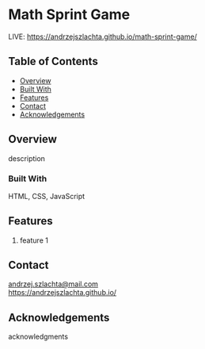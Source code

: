 # Math Sprint Game
LIVE: https://andrzejszlachta.github.io/math-sprint-game/

## Table of Contents

- [Overview](#overview)
- [Built With](#built-with)
- [Features](#features)
- [Contact](#contact)
- [Acknowledgements](#acknowledgements)

## Overview

description

### Built With

HTML, CSS, JavaScript

## Features

1. feature 1

## Contact

andrzej.szlachta@mail.com  
https://andrzejszlachta.github.io/  

## Acknowledgements

acknowledgments